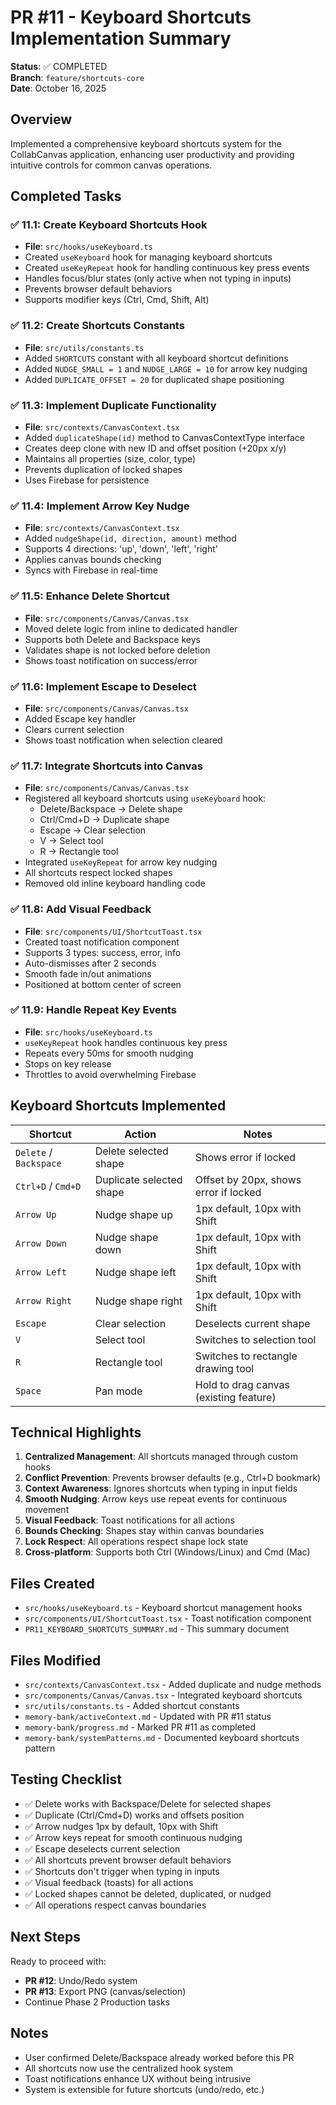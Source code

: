 # PR #11 - Keyboard Shortcuts Implementation Summary

**Status**: ✅ COMPLETED  
**Branch**: `feature/shortcuts-core`  
**Date**: October 16, 2025

## Overview

Implemented a comprehensive keyboard shortcuts system for the CollabCanvas application, enhancing user productivity and providing intuitive controls for common canvas operations.

## Completed Tasks

### ✅ 11.1: Create Keyboard Shortcuts Hook
- **File**: `src/hooks/useKeyboard.ts`
- Created `useKeyboard` hook for managing keyboard shortcuts
- Created `useKeyRepeat` hook for handling continuous key press events
- Handles focus/blur states (only active when not typing in inputs)
- Prevents browser default behaviors
- Supports modifier keys (Ctrl, Cmd, Shift, Alt)

### ✅ 11.2: Create Shortcuts Constants
- **File**: `src/utils/constants.ts`
- Added `SHORTCUTS` constant with all keyboard shortcut definitions
- Added `NUDGE_SMALL = 1` and `NUDGE_LARGE = 10` for arrow key nudging
- Added `DUPLICATE_OFFSET = 20` for duplicated shape positioning

### ✅ 11.3: Implement Duplicate Functionality
- **File**: `src/contexts/CanvasContext.tsx`
- Added `duplicateShape(id)` method to CanvasContextType interface
- Creates deep clone with new ID and offset position (+20px x/y)
- Maintains all properties (size, color, type)
- Prevents duplication of locked shapes
- Uses Firebase for persistence

### ✅ 11.4: Implement Arrow Key Nudge
- **File**: `src/contexts/CanvasContext.tsx`
- Added `nudgeShape(id, direction, amount)` method
- Supports 4 directions: 'up', 'down', 'left', 'right'
- Applies canvas bounds checking
- Syncs with Firebase in real-time

### ✅ 11.5: Enhance Delete Shortcut
- **File**: `src/components/Canvas/Canvas.tsx`
- Moved delete logic from inline to dedicated handler
- Supports both Delete and Backspace keys
- Validates shape is not locked before deletion
- Shows toast notification on success/error

### ✅ 11.6: Implement Escape to Deselect
- **File**: `src/components/Canvas/Canvas.tsx`
- Added Escape key handler
- Clears current selection
- Shows toast notification when selection cleared

### ✅ 11.7: Integrate Shortcuts into Canvas
- **File**: `src/components/Canvas/Canvas.tsx`
- Registered all keyboard shortcuts using `useKeyboard` hook:
  - Delete/Backspace → Delete shape
  - Ctrl/Cmd+D → Duplicate shape
  - Escape → Clear selection
  - V → Select tool
  - R → Rectangle tool
- Integrated `useKeyRepeat` for arrow key nudging
- All shortcuts respect locked shapes
- Removed old inline keyboard handling code

### ✅ 11.8: Add Visual Feedback
- **File**: `src/components/UI/ShortcutToast.tsx`
- Created toast notification component
- Supports 3 types: success, error, info
- Auto-dismisses after 2 seconds
- Smooth fade in/out animations
- Positioned at bottom center of screen

### ✅ 11.9: Handle Repeat Key Events
- **File**: `src/hooks/useKeyboard.ts`
- `useKeyRepeat` hook handles continuous key press
- Repeats every 50ms for smooth nudging
- Stops on key release
- Throttles to avoid overwhelming Firebase

## Keyboard Shortcuts Implemented

| Shortcut | Action | Notes |
|----------|--------|-------|
| `Delete` / `Backspace` | Delete selected shape | Shows error if locked |
| `Ctrl+D` / `Cmd+D` | Duplicate selected shape | Offset by 20px, shows error if locked |
| `Arrow Up` | Nudge shape up | 1px default, 10px with Shift |
| `Arrow Down` | Nudge shape down | 1px default, 10px with Shift |
| `Arrow Left` | Nudge shape left | 1px default, 10px with Shift |
| `Arrow Right` | Nudge shape right | 1px default, 10px with Shift |
| `Escape` | Clear selection | Deselects current shape |
| `V` | Select tool | Switches to selection tool |
| `R` | Rectangle tool | Switches to rectangle drawing tool |
| `Space` | Pan mode | Hold to drag canvas (existing feature) |

## Technical Highlights

1. **Centralized Management**: All shortcuts managed through custom hooks
2. **Conflict Prevention**: Prevents browser defaults (e.g., Ctrl+D bookmark)
3. **Context Awareness**: Ignores shortcuts when typing in input fields
4. **Smooth Nudging**: Arrow keys use repeat events for continuous movement
5. **Visual Feedback**: Toast notifications for all actions
6. **Bounds Checking**: Shapes stay within canvas boundaries
7. **Lock Respect**: All operations respect shape lock state
8. **Cross-platform**: Supports both Ctrl (Windows/Linux) and Cmd (Mac)

## Files Created

- `src/hooks/useKeyboard.ts` - Keyboard shortcut management hooks
- `src/components/UI/ShortcutToast.tsx` - Toast notification component
- `PR11_KEYBOARD_SHORTCUTS_SUMMARY.md` - This summary document

## Files Modified

- `src/contexts/CanvasContext.tsx` - Added duplicate and nudge methods
- `src/components/Canvas/Canvas.tsx` - Integrated keyboard shortcuts
- `src/utils/constants.ts` - Added shortcut constants
- `memory-bank/activeContext.md` - Updated with PR #11 status
- `memory-bank/progress.md` - Marked PR #11 as completed
- `memory-bank/systemPatterns.md` - Documented keyboard shortcuts pattern

## Testing Checklist

- ✅ Delete works with Backspace/Delete for selected shapes
- ✅ Duplicate (Ctrl/Cmd+D) works and offsets position
- ✅ Arrow nudges 1px by default, 10px with Shift
- ✅ Arrow keys repeat for smooth continuous nudging
- ✅ Escape deselects current selection
- ✅ All shortcuts prevent browser default behaviors
- ✅ Shortcuts don't trigger when typing in inputs
- ✅ Visual feedback (toasts) for all actions
- ✅ Locked shapes cannot be deleted, duplicated, or nudged
- ✅ All operations respect canvas boundaries

## Next Steps

Ready to proceed with:
- **PR #12**: Undo/Redo system
- **PR #13**: Export PNG (canvas/selection)
- Continue Phase 2 Production tasks

## Notes

- User confirmed Delete/Backspace already worked before this PR
- All shortcuts now use the centralized hook system
- Toast notifications enhance UX without being intrusive
- System is extensible for future shortcuts (undo/redo, etc.)


